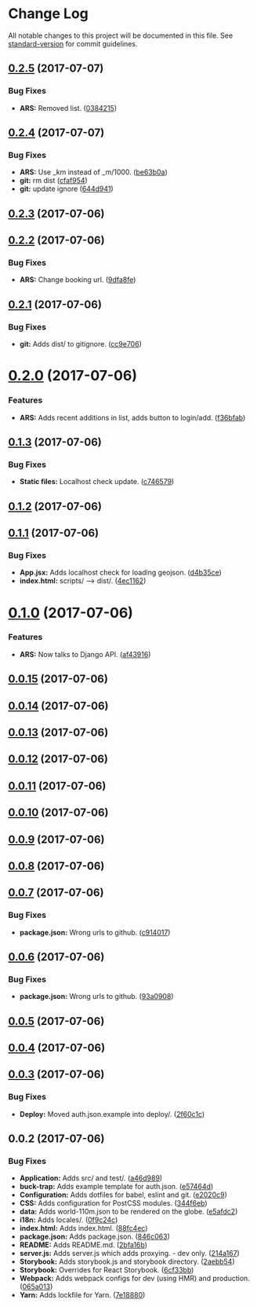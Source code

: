 # Change Log

All notable changes to this project will be documented in this file. See [standard-version](https://github.com/conventional-changelog/standard-version) for commit guidelines.

<a name="0.2.5"></a>
## [0.2.5](https://github.com/nens/ars-globe-visualisation/compare/v0.2.4...v0.2.5) (2017-07-07)


### Bug Fixes

* **ARS:** Removed list. ([0384215](https://github.com/nens/ars-globe-visualisation/commit/0384215))



<a name="0.2.4"></a>
## [0.2.4](https://github.com/nens/ars-globe-visualisation/compare/v0.2.3...v0.2.4) (2017-07-07)


### Bug Fixes

* **ARS:** Use _km instead of _m/1000. ([be63b0a](https://github.com/nens/ars-globe-visualisation/commit/be63b0a))
* **git:** rm dist ([cfaf954](https://github.com/nens/ars-globe-visualisation/commit/cfaf954))
* **git:** update ignore ([644d941](https://github.com/nens/ars-globe-visualisation/commit/644d941))



<a name="0.2.3"></a>
## [0.2.3](https://github.com/nens/ars-globe-visualisation/compare/v0.2.2...v0.2.3) (2017-07-06)



<a name="0.2.2"></a>
## [0.2.2](https://github.com/nens/ars-globe-visualisation/compare/v0.2.1...v0.2.2) (2017-07-06)


### Bug Fixes

* **ARS:** Change booking url. ([9dfa8fe](https://github.com/nens/ars-globe-visualisation/commit/9dfa8fe))



<a name="0.2.1"></a>
## [0.2.1](https://github.com/nens/ars-globe-visualisation/compare/v0.2.0...v0.2.1) (2017-07-06)


### Bug Fixes

* **git:** Adds dist/ to gitignore. ([cc9e706](https://github.com/nens/ars-globe-visualisation/commit/cc9e706))



<a name="0.2.0"></a>
# [0.2.0](https://github.com/nens/ars-globe-visualisation/compare/v0.1.3...v0.2.0) (2017-07-06)


### Features

* **ARS:** Adds recent additions in list, adds button to login/add. ([f36bfab](https://github.com/nens/ars-globe-visualisation/commit/f36bfab))



<a name="0.1.3"></a>
## [0.1.3](https://github.com/nens/ars-globe-visualisation/compare/v0.1.2...v0.1.3) (2017-07-06)


### Bug Fixes

* **Static files:** Localhost check update. ([c746579](https://github.com/nens/ars-globe-visualisation/commit/c746579))



<a name="0.1.2"></a>
## [0.1.2](https://github.com/nens/ars-globe-visualisation/compare/v0.1.1...v0.1.2) (2017-07-06)



<a name="0.1.1"></a>
## [0.1.1](https://github.com/nens/ars-globe-visualisation/compare/v0.1.0...v0.1.1) (2017-07-06)


### Bug Fixes

* **App.jsx:** Adds localhost check for loading geojson. ([d4b35ce](https://github.com/nens/ars-globe-visualisation/commit/d4b35ce))
* **index.html:** scripts/ --> dist/. ([4ec1162](https://github.com/nens/ars-globe-visualisation/commit/4ec1162))



<a name="0.1.0"></a>
# [0.1.0](https://github.com/nens/ars-globe-visualisation/compare/v0.0.15...v0.1.0) (2017-07-06)


### Features

* **ARS:** Now talks to Django API. ([af43916](https://github.com/nens/ars-globe-visualisation/commit/af43916))



<a name="0.0.15"></a>
## [0.0.15](https://github.com/nens/ars-globe-visualisation/compare/v0.0.14...v0.0.15) (2017-07-06)



<a name="0.0.14"></a>
## [0.0.14](https://github.com/nens/ars-globe-visualisation/compare/v0.0.13...v0.0.14) (2017-07-06)



<a name="0.0.13"></a>
## [0.0.13](https://github.com/nens/ars-globe-visualisation/compare/v0.0.12...v0.0.13) (2017-07-06)



<a name="0.0.12"></a>
## [0.0.12](https://github.com/nens/ars-globe-visualisation/compare/v0.0.11...v0.0.12) (2017-07-06)



<a name="0.0.11"></a>
## [0.0.11](https://github.com/nens/ars-globe-visualisation/compare/v0.0.10...v0.0.11) (2017-07-06)



<a name="0.0.10"></a>
## [0.0.10](https://github.com/nens/ars-globe-visualisation/compare/v0.0.9...v0.0.10) (2017-07-06)



<a name="0.0.9"></a>
## [0.0.9](https://github.com/nens/ars-globe-visualisation/compare/v0.0.8...v0.0.9) (2017-07-06)



<a name="0.0.8"></a>
## [0.0.8](https://github.com/nens/ars-globe-visualisation/compare/v0.0.7...v0.0.8) (2017-07-06)



<a name="0.0.7"></a>
## [0.0.7](https://github.com/nens/ars-globe-visualisation/compare/v0.0.6...v0.0.7) (2017-07-06)


### Bug Fixes

* **package.json:** Wrong urls to github. ([c914017](https://github.com/nens/ars-globe-visualisation/commit/c914017))



<a name="0.0.6"></a>
## [0.0.6](https://github.com/nens/ars-globe-visualisation/compare/v0.0.5...v0.0.6) (2017-07-06)


### Bug Fixes

* **package.json:** Wrong urls to github. ([93a0908](https://github.com/nens/ars-globe-visualisation/commit/93a0908))



<a name="0.0.5"></a>
## [0.0.5](https://github.com/nens/tachtigdagen/compare/v0.0.4...v0.0.5) (2017-07-06)



<a name="0.0.4"></a>
## [0.0.4](https://github.com/nens/tachtigdagen/compare/v0.0.3...v0.0.4) (2017-07-06)



<a name="0.0.3"></a>
## [0.0.3](https://github.com/nens/tachtigdagen/compare/v0.0.2...v0.0.3) (2017-07-06)


### Bug Fixes

* **Deploy:** Moved auth.json.example into deploy/. ([2f60c1c](https://github.com/nens/tachtigdagen/commit/2f60c1c))



<a name="0.0.2"></a>
## 0.0.2 (2017-07-06)


### Bug Fixes

* **Application:** Adds src/ and test/. ([a46d989](https://github.com/nens/tachtigdagen/commit/a46d989))
* **buck-trap:** Adds example template for auth.json. ([e57464d](https://github.com/nens/tachtigdagen/commit/e57464d))
* **Configuration:** Adds dotfiles for babel, eslint and git. ([e2020c9](https://github.com/nens/tachtigdagen/commit/e2020c9))
* **CSS:** Adds configuration for PostCSS modules. ([344f6eb](https://github.com/nens/tachtigdagen/commit/344f6eb))
* **data:** Adds world-110m.json to be rendered on the globe. ([e5afdc2](https://github.com/nens/tachtigdagen/commit/e5afdc2))
* **i18n:** Adds locales/. ([0f9c24c](https://github.com/nens/tachtigdagen/commit/0f9c24c))
* **index.html:** Adds index.html. ([88fc4ec](https://github.com/nens/tachtigdagen/commit/88fc4ec))
* **package.json:** Adds package.json. ([846c063](https://github.com/nens/tachtigdagen/commit/846c063))
* **README:** Adds README.md. ([2bfa16b](https://github.com/nens/tachtigdagen/commit/2bfa16b))
* **server.js:** Adds server.js which adds proxying. - dev only. ([214a167](https://github.com/nens/tachtigdagen/commit/214a167))
* **Storybook:** Adds storybook.js and storybook directory. ([2aebb54](https://github.com/nens/tachtigdagen/commit/2aebb54))
* **Storybook:** Overrides for React Storybook. ([6cf33bb](https://github.com/nens/tachtigdagen/commit/6cf33bb))
* **Webpack:** Adds webpack configs for dev (using HMR) and production. ([065a013](https://github.com/nens/tachtigdagen/commit/065a013))
* **Yarn:** Adds lockfile for Yarn. ([7e18880](https://github.com/nens/tachtigdagen/commit/7e18880))
